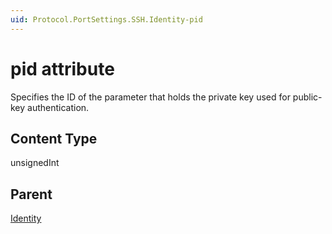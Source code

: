 ```yaml
---
uid: Protocol.PortSettings.SSH.Identity-pid
---
```


# pid attribute

Specifies the ID of the parameter that holds the private key used for public-key authentication.

## Content Type

unsignedInt

## Parent

[Identity](xref:Protocol.PortSettings.SSH.Identity)
